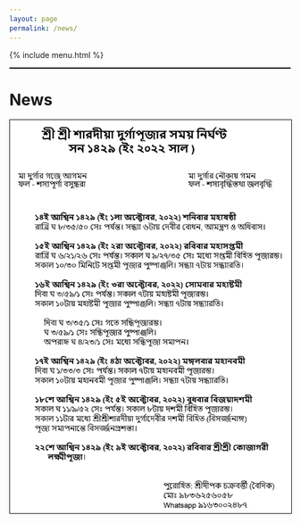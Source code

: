 ```yaml
---
layout: page
permalink: /news/
---
```


{% include menu.html %}
<div id="fb-root"></div>
<script async defer crossorigin="anonymous" src="https://connect.facebook.net/en_GB/sdk.js#xfbml=1&version=v8.0" nonce="LlOs07kQ"></script>

<div style="border:1px solid black;background:#00008B; color:white;" id="demo"></div>
<h1>News</h1>

<img style="border:1px solid black;" src="/images/puja2022/nirghonto-2022.jpg"><img>



<script>
document.getElementById("newsbtn").style.backgroundColor = "orange";
</script>

